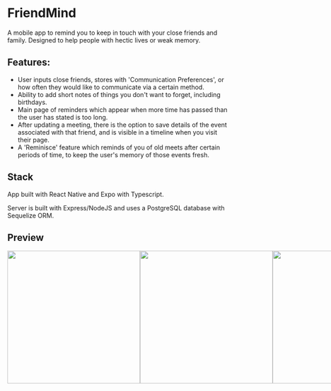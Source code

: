 # FriendMind

A mobile app to remind you to keep in touch with your close friends and family. Designed to help people with hectic lives or weak memory.


## Features:
* User inputs close friends, stores with 'Communication Preferences', or how often they would like to communicate via a certain method. 
* Ability to add short notes of things you don't want to forget, including birthdays.
* Main page of reminders which appear when more time has passed than the user has stated is too long.
* After updating a meeting, there is the option to save details of the event associated with that friend, and is visible in a timeline when you visit their page.
* A 'Reminisce' feature which reminds of you of old meets after certain periods of time, to keep the user's memory of those events fresh.

## Stack

App built with React Native and Expo with Typescript.

Server is built with Express/NodeJS and uses a PostgreSQL database with Sequelize ORM.

## Preview

<div style="display: flex">
<img src="https://user-images.githubusercontent.com/70112082/161388527-a51e3d82-0377-46f1-a027-fc33d14d718a.png" width="300">
<img src="https://user-images.githubusercontent.com/70112082/161388529-adcdf54d-aa7c-41e5-afa3-aa860f9e5f00.png" width="300">
<img src="https://user-images.githubusercontent.com/70112082/161388531-e1130147-8ca1-4445-8418-4b252646ee0e.png" width="300">
<img src="https://user-images.githubusercontent.com/70112082/161388528-dca685ec-9593-4337-bfa3-7cdc3c7edb94.png" width="300">
</div>
